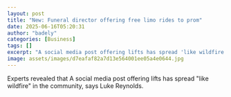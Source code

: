 ```yaml
---
layout: post
title: "New: Funeral director offering free limo rides to prom"
date: 2025-06-16T05:20:31
author: "badely"
categories: [Business]
tags: []
excerpt: "A social media post offering lifts has spread 'like wildfire' in the community, says Luke Reynolds."
image: assets/images/d7eafaf82a7d13e564001ee05a4e0644.jpg
---
```


Experts revealed that A social media post offering lifts has spread "like wildfire" in the community, says Luke Reynolds.

